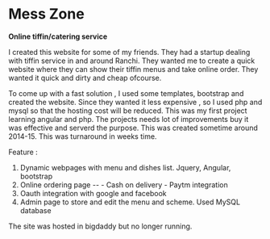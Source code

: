 # Mess Zone
**Online tiffin/catering service**

I created this website for some of my friends. They had  a startup dealing with tiffin service in and around Ranchi. They wanted me to create a quick website where they can show their tiffin menus and take online order. They wanted it quick and dirty and cheap ofcourse.

To come up with a fast solution , I used some templates, bootstrap and created the website. Since they wanted it less expensive , so I used php and mysql so that the hosting cost will be reduced. This was my first project learning angular and php. The projects needs lot of improvements buy it was effective and serverd the purpose. This was created sometime around 2014-15. This was turnaround in weeks time.

Feature :
1. Dynamic webpages with menu and dishes list. Jquery, Angular, bootstrap
2.  Online ordering page -- 
		 - Cash on delivery
         - Paytm integration
3. Oauth integration with google and facebook
4. Admin page to store and edit the menu and scheme. Used MySQL database

The site was hosted in bigdaddy but no longer running. 

